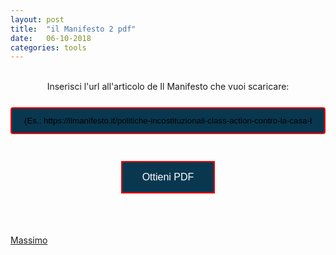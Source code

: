 ```yaml
---
layout: post
title:  "il Manifesto 2 pdf"
date:   06-10-2018
categories: tools
---
```

<br />

<script type="text/javascript" src="../js/jquery-3.3.1.min.js"></script>
<script type="text/javascript" src="../js/manifesto.js"></script>

<style> 
input[type=text] {
    width: 100%;
    padding: 12px 20px;
    margin: 8px 0;
    box-sizing: border-box;
    border: 2px solid red;
    border-radius: 4px;
    background-color: #093750;
    text-align: center;
}
.button {
    background-color: #093750; 
    border: 2px solid red;
    color: white;
    padding: 15px 32px;
    text-align: center;
    text-decoration: none;
    display: inline-block;
    margin: 4px 2px;
    cursor: pointer;
    font-size: 16px;
}
</style>

<center>
	Inserisci l'url all'articolo de Il Manifesto che vuoi scaricare: <br>
	<br>
<form id="frm1">
  <input type="text" name="fname" value="(Es.: https://ilmanifesto.it/politiche-incostituzionali-class-action-contro-la-casa-bianca/)"><br>
</form>
<br>
<button class="button" onclick="myFunction()">Ottieni PDF</button>

<p id="link"></p>

<script>
function myFunction() {
    var x = document.getElementById("frm1");
    var text = "";
    var i;
    for (i = 0; i < x.length ;i++) {
        text += x.elements[i].value;
    }
    link2pdf(text);
}
</script>
<br><br>
 
</center>

[Massimo](https://twitter.com/massimobedini)
